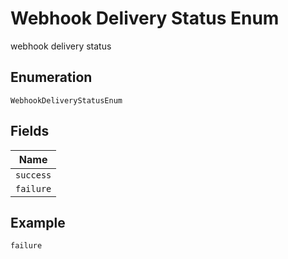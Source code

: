 
# Webhook Delivery Status Enum

webhook delivery status

## Enumeration

`WebhookDeliveryStatusEnum`

## Fields

| Name |
|  --- |
| `success` |
| `failure` |

## Example

```
failure
```

